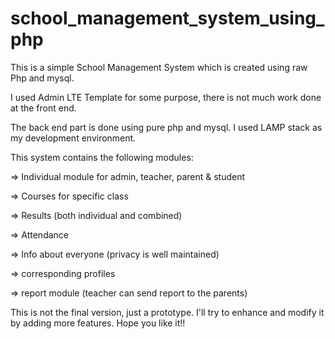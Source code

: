 # school_management_system_using_php
This is a simple School Management System which is created using raw Php and mysql. 

I used Admin LTE Template for some purpose, there is not much work done at the front end.

The back end part is done using pure php and mysql. I used LAMP stack as my development environment.

This system contains the following modules: 

=> Individual module for admin, teacher, parent & student

=> Courses for specific class

=> Results (both individual and combined)

=> Attendance

=> Info about everyone (privacy is well maintained)

=> corresponding profiles

=> report module (teacher can send report to the parents)


This is not the final version, just a prototype. I'll try to enhance and modify it by adding more features. 
Hope you like it!!
